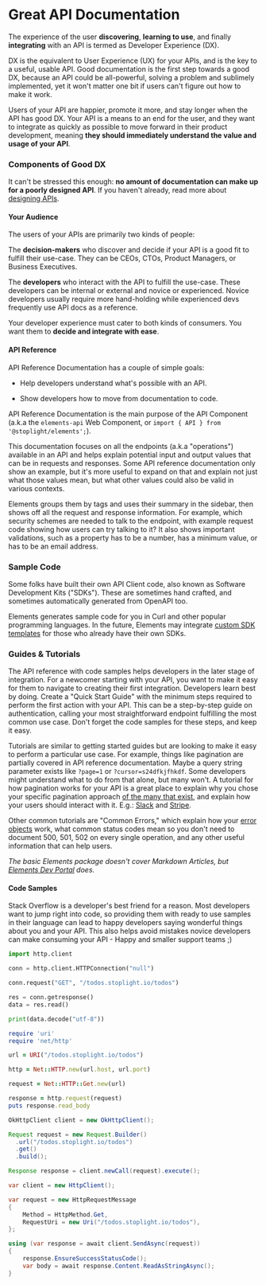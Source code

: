 # Great API Documentation

The experience of the user **discovering**, **learning to use**, and finally **integrating** with an API is termed as Developer Experience (DX). 

DX is the equivalent to User Experience (UX) for your APIs, and is the key to a useful, usable API. Good documentation is the first step towards a good DX, because an API could be all-powerful, solving a problem and sublimely implemented, yet it won't matter one bit if users can't figure out how to make it work. 

Users of your API are happier, promote it more, and stay longer when the API has good DX. Your API is a means to an end for the user, and they want to integrate as quickly as possible to move forward in their product development, meaning **they should immediately understand the value and usage of your API**.

### Components of Good DX

It can't be stressed this enough: **no amount of documentation can make up for a poorly designed API**. If you haven't already, read more about [designing APIs](https://stoplight.io/api-design-guide/basics/#api-design-best-practices). 

#### Your Audience

The users of your APIs are primarily two kinds of people:

The **decision-makers** who discover and decide if your API is a good fit to fulfill their use-case. They can be CEOs, CTOs, Product Managers, or Business Executives. 
 
The **developers** who interact with the API to fulfill the use-case. These developers can be internal or external and novice or experienced. Novice developers usually require more hand-holding while experienced devs frequently use API docs as a reference. 

Your developer experience must cater to both kinds of consumers. You want them to **decide and integrate with ease**. 

#### API Reference

API Reference Documentation has a couple of simple goals:

- Help developers understand what's possible with an API.

- Show developers how to move from documentation to code.

API Reference Documentation is the main purpose of the API Component (a.k.a the `elements-api` Web Component, or `import { API } from '@stoplight/elements';`).

This documentation focuses on all the endpoints (a.k.a "operations") available in an API and helps explain potential input and output values that can be in requests and responses. Some API reference documentation only show an example, but it's more useful to expand on that and explain not just what those values mean, but what other values could also be valid in various contexts.

Elements groups them by tags and uses their summary in the sidebar, then shows off all the request and response information. For example, which security schemes are needed to talk to the endpoint, with example request code showing how users can try talking to it? It also shows important validations, such as a property has to be a number, has a minimum value, or has to be an email address.

### Sample Code

Some folks have built their own API Client code, also known as Software Development Kits ("SDKs"). These are sometimes hand crafted, and sometimes automatically generated from OpenAPI too. 

Elements generates sample code for you in Curl and other popular programming languages. In the future, Elements may integrate [custom SDK templates](https://github.com/stoplightio/elements/discussions/1138) for those who already have their own SDKs.

### Guides & Tutorials

The API reference with code samples helps developers in the later stage of integration. For a newcomer starting with your API, you want to make it easy for them to navigate to creating their first integration. Developers learn best by doing. Create a "Quick Start Guide" with the minimum steps required to perform the first action with your API. This can be a step-by-step guide on authentication, calling your most straightforward endpoint fulfilling the most common use case. Don't forget the code samples for these steps, and keep it easy.  

Tutorials are similar to getting started guides but are looking to make it easy to perform a particular use case. For example, things like pagination are partially covered in API reference documentation. Maybe a query string parameter exists like `?page=1` or `?cursor=s24dfkjfhkdf`. Some developers might understand what to do from that alone, but many won't. A tutorial for how pagination works for your API is a great place to explain why you chose your specific pagination approach [of the many that exist](https://www.citusdata.com/blog/2016/03/30/five-ways-to-paginate/), and explain how your users should interact with it. E.g.: [Slack](https://api.slack.com/docs/pagination) and [Stripe](https://stripe.com/docs/api/pagination).

Other common tutorials are "Common Errors," which explain how your [error objects](https://apisyouwonthate.com/blog/creating-good-api-errors-in-rest-graphql-and-grpc/) work, what common status codes mean so you don't need to document 500, 501, 502 on every single operation, and any other useful information that can help users.

_The basic Elements package doesn't cover Markdown Articles, but [Elements Dev Portal](../getting-started/dev-portal/introduction.md) does._

#### Code Samples

Stack Overflow is a developer's best friend for a reason. Most developers want to jump right into code, so providing them with ready to use samples in their language can lead to happy developers saying wonderful things about you and your API. This also helps avoid mistakes novice developers can make consuming your API - Happy and smaller support teams ;)
<!--
type: tab
title: Python
-->
```python
import http.client

conn = http.client.HTTPConnection("null")

conn.request("GET", "/todos.stoplight.io/todos")

res = conn.getresponse()
data = res.read()

print(data.decode("utf-8"))
```
<!--
type: tab
title: Ruby
-->
```ruby
require 'uri'
require 'net/http'

url = URI("/todos.stoplight.io/todos")

http = Net::HTTP.new(url.host, url.port)

request = Net::HTTP::Get.new(url)

response = http.request(request)
puts response.read_body
```
<!--
type: tab
title: Java
-->
```java
OkHttpClient client = new OkHttpClient();

Request request = new Request.Builder()
  .url("/todos.stoplight.io/todos")
  .get()
  .build();

Response response = client.newCall(request).execute();
```
<!--
type: tab
title: C#
-->
```csharp
var client = new HttpClient();

var request = new HttpRequestMessage
{
    Method = HttpMethod.Get,
    RequestUri = new Uri("/todos.stoplight.io/todos"),
};

using (var response = await client.SendAsync(request))
{
    response.EnsureSuccessStatusCode();
    var body = await response.Content.ReadAsStringAsync();
}
```
<!-- type: tab-end -->